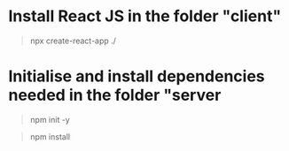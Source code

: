 # Install React JS in the folder "client"

> npx create-react-app ./

# Initialise and install dependencies needed in the folder "server

> npm init -y

> npm install
